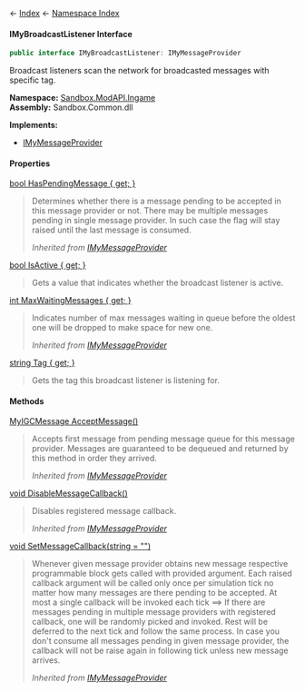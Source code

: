 ← [Index](Api-Index) ← [Namespace Index](Namespace-Index)

#### IMyBroadcastListener Interface

```csharp
public interface IMyBroadcastListener: IMyMessageProvider
```

Broadcast listeners scan the network for broadcasted messages with specific tag.

**Namespace:** [Sandbox.ModAPI.Ingame](Sandbox.ModAPI.Ingame)  
**Assembly:** Sandbox.Common.dll

**Implements:**  
* [IMyMessageProvider](Sandbox.ModAPI.Ingame.IMyMessageProvider)

#### Properties

[bool HasPendingMessage { get; }](Sandbox.ModAPI.Ingame.IMyMessageProvider.HasPendingMessage)

> Determines whether there is a message pending to be accepted in this message provider or not. There may be multiple messages pending in single message provider. In such case the flag will stay raised until the last message is consumed.  
>   
> _Inherited from [IMyMessageProvider](Sandbox.ModAPI.Ingame.IMyMessageProvider)_

[bool IsActive { get; }](Sandbox.ModAPI.Ingame.IMyBroadcastListener.IsActive)

> Gets a value that indicates whether the broadcast listener is active.

[int MaxWaitingMessages { get; }](Sandbox.ModAPI.Ingame.IMyMessageProvider.MaxWaitingMessages)

> Indicates number of max messages waiting in queue before the oldest one will be dropped to make space for new one.  
>   
> _Inherited from [IMyMessageProvider](Sandbox.ModAPI.Ingame.IMyMessageProvider)_

[string Tag { get; }](Sandbox.ModAPI.Ingame.IMyBroadcastListener.Tag)

> Gets the tag this broadcast listener is listening for.

#### Methods

[MyIGCMessage AcceptMessage()](Sandbox.ModAPI.Ingame.IMyMessageProvider.AcceptMessage)

> Accepts first message from pending message queue for this message provider. Messages are guaranteed to be dequeued and returned by this method in order they arrived.  
>   
> _Inherited from [IMyMessageProvider](Sandbox.ModAPI.Ingame.IMyMessageProvider)_

[void DisableMessageCallback()](Sandbox.ModAPI.Ingame.IMyMessageProvider.DisableMessageCallback)

> Disables registered message callback.  
>   
> _Inherited from [IMyMessageProvider](Sandbox.ModAPI.Ingame.IMyMessageProvider)_

[void SetMessageCallback(string = "")](Sandbox.ModAPI.Ingame.IMyMessageProvider.SetMessageCallback)

> Whenever given message provider obtains new message respective programmable block gets called with provided argument. Each raised callback argument will be called only once per simulation tick no matter how many messages are there pending to be accepted. At most a single callback will be invoked each tick ==> If there are messages pending in multiple message providers with registered callback, one will be randomly picked and invoked. Rest will be deferred to the next tick and follow the same process. In case you don't consume all messages pending in given message provider, the callback will not be raise again in following tick unless new message arrives.  
>   
> _Inherited from [IMyMessageProvider](Sandbox.ModAPI.Ingame.IMyMessageProvider)_

